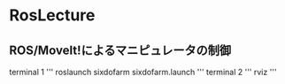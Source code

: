 # RosLecture

## ROS/MoveIt!によるマニピュレータの制御
terminal 1
'''
roslaunch sixdofarm sixdofarm.launch
'''
terminal 2
'''
rviz
'''
